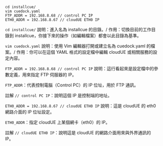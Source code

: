 ```
cd installcue/
vim cuedock.yaml
FTP_ADDR = 192.168.8.68 // control PC IP
ETH0_ADDR = 192.168.8.67 // cloudUE ETH0 IP
```
`cd installcue/`
說明：進入名為 installcue 的目錄。/
作用：切換目前的工作目錄到 installcue，你接下來的操作（如編輯檔案）都會以此目錄為基準。

`vim cuedock.yaml`
說明：使用 Vim 編輯器打開或建立名為 cuedock.yaml 的檔案。/
作用：你可以在這個 YAML 格式的設定檔中編輯 cloudUE 或相關服務的設定內容。

`FTP_ADDR = 192.168.8.68 // control PC IP`
說明：這行看起來是設定檔中的參數定義，用來指定 FTP 伺服器的 IP。

`FTP_ADDR`：代表控制電腦（Control PC）的 IP 位址，用於 FTP 通訊。

註解 `// control PC IP`：說明這個 IP 是控制端的地址。

`ETH0_ADDR = 192.168.8.67 // cloudUE ETH0 IP`
說明：這是 cloudUE 的 eth0 網路介面的 IP 位址設定。

`ETH0_ADDR`：指定 cloudUE 上某個網卡（eth0）的 IP。

註解 `// cloudUE ETH0 IP`：說明這是 cloudUE 的網路介面用來與外界通訊的 IP。

